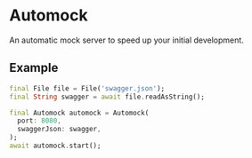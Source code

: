 # Automock

An automatic mock server to speed up your initial development.

## Example

```dart
final File file = File('swagger.json');
final String swagger = await file.readAsString();

final Automock automock = Automock(
  port: 8080,
  swaggerJson: swagger,
);
await automock.start();
```